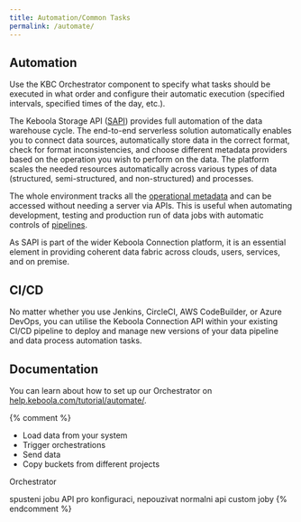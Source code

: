 ```yaml
---
title: Automation/Common Tasks
permalink: /automate/
---
```


## Automation

Use the KBC Orchestrator component to specify what tasks should be executed in what order and 
configure their automatic execution (specified intervals, specified times of the day, etc.).

The Keboola Storage API ([SAPI](https://keboola.docs.apiary.io/)) provides full automation of the data warehouse cycle. 
The end-to-end serverless solution automatically enables you to connect data sources, automatically store data 
in the correct format, check for format inconsistencies, and choose different metadata providers based on the
operation you wish to perform on the data. The platform scales the needed resources automatically across various 
types of data (structured, semi-structured, and non-structured) and processes.

The whole environment tracks all the [operational metadata](https://keboola.docs.apiary.io/#reference/events) 
and can be accessed without needing a server via APIs. This is useful when automating development, testing and 
production run of data jobs with automatic controls of [pipelines](https://keboola.docs.apiary.io/#reference/development-branches).

As SAPI is part of the wider Keboola Connection platform, it is an essential element in providing coherent data 
fabric across clouds, users, services, and on premise.


## CI/CD

No matter whether you use Jenkins, CircleCI, AWS CodeBuilder, or Azure DevOps, you can utilise 
the Keboola Connection API within your existing CI/CD pipeline to deploy and manage new versions of your data 
pipeline and data process automation tasks.

## Documentation

You can learn about how to set up our Orchestrator on [help.keboola.com/tutorial/automate/](https://help.keboola.com/tutorial/automate/).

{% comment %} 
  - Load data from your system
  - Trigger orchestrations
  - Send data
  - Copy buckets from different projects


Orchestrator

spusteni jobu
API pro konfiguraci, nepouzivat normalni api
custom joby
{% endcomment %}
